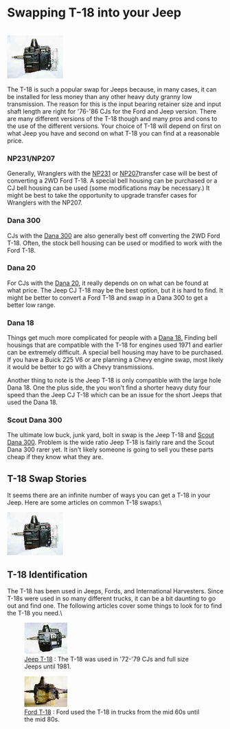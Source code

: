 # Swapping T-18 into your Jeep

\
[![Ford T-18 side](/images/transmission/updates/ft18s_.jpg)](/images/transmission/updates/ft18s.jpg)

The T-18 is such a popular swap for Jeeps because, in many cases, it can be installed for less money than any other heavy duty granny low transmission. The reason for this is the input bearing retainer size and input shaft length are right for \'76-\'86 CJs for the Ford and Jeep version. There are many different versions of the T-18 though and many pros and cons to the use of the different versions. Your choice of T-18 will depend on first on what Jeep you have and second on what T-18 you can find at a reasonable price.

### NP231/NP207

Generally, Wranglers with the [NP231](/xfer/factory/np231.html) or [NP207](/xfer/factory/np207.html)transfer case will be best of converting a 2WD Ford T-18. A special bell housing can be purchased or a CJ bell housing can be used (some modifications may be necessary.) It might be best to take the opportunity to upgrade transfer cases for Wranglers with the NP207.

### Dana 300

CJs with the [Dana 300](/xfer/factory/d300.html) are also generally best off converting the 2WD Ford T-18. Often, the stock bell housing can be used or modified to work with the Ford T-18.

### Dana 20

For CJs with the [Dana 20](/xfer/factory/d20.html), it really depends on on what can be found at what price. The Jeep CJ T-18 may be the best option, but it is hard to find. It might be better to convert a Ford T-18 and swap in a Dana 300 to get a better low range.

### Dana 18

Things get much more complicated for people with a [Dana 18.](/xfer/factory/d18.html) Finding bell housings that are compatible with the T-18 for engines used 1971 and earlier can be extremely difficult. A special bell housing may have to be purchased. If you have a Buick 225 V6 or are planning a Chevy engine swap, most likely it would be better to go with a Chevy transmissions.

Another thing to note is the Jeep T-18 is only compatible with the large hole Dana 18. One the plus side, the you won\'t find a shorter heavy duty four speed than the Jeep CJ T-18 which can be an issue for the short Jeeps that used the Dana 18.

### Scout Dana 300

The ultimate low buck, junk yard, bolt in swap is the Jeep T-18 and [Scout Dana 300](/xfer/upgrades/scout300.html). Problem is the wide ratio Jeep T-18 is fairly rare and the Scout Dana 300 rarer yet. It isn\'t likely someone is going to sell you these parts cheap if they know what they are.

## T-18 Swap Stories

It seems there are an infinite number of ways you can get a T-18 in your Jeep. Here are some articles on common T-18 swaps:\

![[Ford T-18 Swap](/transmission/upgrades/fordt18/) : Steve Smith swaps a Ford T-18 into his \'83 CJ-7. Swapping a Ford T-18 into your 80s CJ will give you a tremendous improvement in reliability and peformance.](/images/transmission/updates/ft18s_.jpg)

## T-18 Identification

The T-18 has been used in Jeeps, Fords, and International Harvesters. Since T-18s were used in so many different trucks, it can be a bit daunting to go out and find one. The following articles cover some things to look for to find the T-18 you need.\

<figure>
<img src="/images/transmission/factory/t18s_.jpg" alt="T-18 side" />
<figcaption><a href="/transmission/factory/t18.html">Jeep T-18</a> : The T-18 was used in '72-'79 CJs and full size Jeeps until 1981.</figcaption>
</figure>

<figure>
<img src="/images/transmission/updates/fordt18/ford2wdt18_.jpg" alt="Ford T-18" />
<figcaption><a href="/transmission/upgrades/ford/fordt18id.html">Ford T-18</a> : Ford used the T-18 in trucks from the mid 60s until the mid 80s.</figcaption>
</figure>
